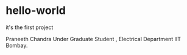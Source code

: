 # hello-world
it's the first project

Praneeth Chandra
Under Graduate Student ,
Electrical Department IIT Bombay.
